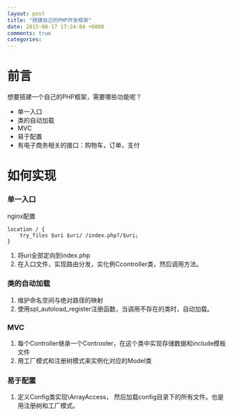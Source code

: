 ```yaml
---
layout: post
title: "搭建自己的PHP开发框架"
date: 2015-08-17 17:24:04 +0800
comments: true
categories: 
---
```


# 前言
想要搭建一个自己的PHP框架，需要哪些功能呢？

- 单一入口
- 类的自动加载
- MVC
- 易于配置
- 有电子商务相关的接口：购物车，订单，支付

# 如何实现

### 单一入口
nginx配置

	location / {
		try_files $uri $uri/ /index.php?/$uri;
	}
1. 将uri全部定向到index.php
2. 在入口文件，实现路由分发，实化例Ccontroller类，然后调用方法。

### 类的自动加载

1. 维护命名空间与绝对路径的映射
2. 使用spl_autoload_register注册函数，当调用不存在的类时，自动加载。

### MVC

1. 每个Controller继承一个Controoler，在这个类中实现存储数据和include模板文件
2. 用工厂模式和注册树模式来实例化对应的Model类

### 易于配置

1. 定义Config类实现\ArrayAccess， 然后加载config目录下的所有文件。也是用注册树和工厂模式。